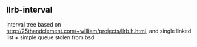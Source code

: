 ## llrb-interval
interval tree based on <http://25thandclement.com/~william/projects/llrb.h.html>, and single linked list + simple queue stolen from bsd

